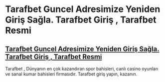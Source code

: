 # Tarafbet Guncel Adresimize Yeniden Giriş Sağla. Tarafbet Giriş , Tarafbet Resmi
## <a href="http://t.ly/NwhCa">Tarafbet Guncel Adresimize Yeniden Giriş Sağla. Tarafbet Giriş , Tarafbet Resmi</a>
Tarafbet , Dünyanın en çok kazandıran spor bahisleri, canlı casino oyunları ve sanal kumar bahisleri firmasıdır. Tarafbet giriş yapın, kazanın.
